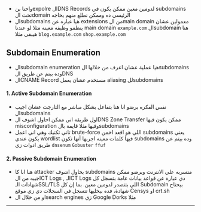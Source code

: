 - واحنا بنexpolre الDNS Records لدومين معين ممكن يكون في subdomains تحت الdomain الرئيسي ده وممكن نطلع منهم بحاجه
- الsubdomains هيا عباره عن extensions من الmain domain معمولين عشان ينظمو وظيفه معينه مثلا لو عندنا main domain `example.com` الsubdomain هنا هيبقي مثلا `blog.example.com` `shop.example.com`
## Subdomain Enumeration
- الsubdomain enumeration هيا عملية عشان اعرف من خلالها الsubdomains وده بيتم عن طريق الDNS
- الCNAME Record مستخدم عشان يعمل aliasing للsubdomains
#### 1. Active Subdomain Enumeration
- نفس الفكره برضو انا هنا بتفاعل بشكل مباشر مع التارجت عشان اجيب الsubdomains
- اول طريقه اني ممكن احاول اشوف الDNS Zone Transfer ممكن يكون فيها misconfiguration وفيها مثلا قايمة بالsubdomains
- تاني تكنيك وهي اني اعمل brute-force اللي هو اقعد اخمن subdomains يعني يكون عندي wordlist فيها كلمات معينه اجربها أنها تكون subdomains وده بيتم عن طريق ادوات زي `dnsenum` `Gobuster` `ffuf`
#### 2. Passive Subdomain Enumeration
- هنا انا كا attacker بحاول اشوف subdomains متسربه علي الانترنت وبرضو ممكن اجيبه من الCT Logs , الـCT Logs دي عبارة عن قواعد بيانات عامة بتسجل كل شهادات الـSSL/TLS اللي بتتصدر لدومين معين. بما إن كل Subdomain بيحتاج شهادة، فده بيخليها تتسجل في السجلات دي زي موقع Censys او crt.sh
- او من خلال الsearch engines زي Google Dorks مثلا
---
